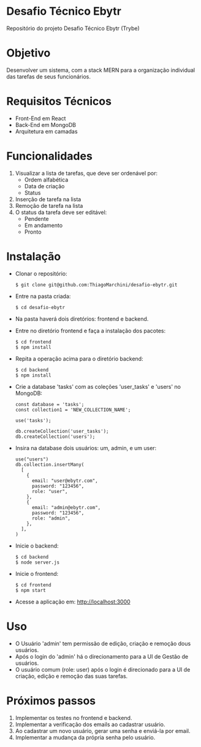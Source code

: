 # Desafio Técnico Ebytr
Repositório do projeto Desafio Técnico Ebytr (Trybe)

# Objetivo
Desenvolver um sistema, com a stack MERN para a organização individual das tarefas de seus funcionários.

# Requisitos Técnicos
- Front-End em React
- Back-End em MongoDB
- Arquitetura em camadas

# Funcionalidades

1) Visualizar a lista de tarefas, que deve ser ordenável por:
     - Ordem alfabética
     - Data de criação
     - Status
2) Inserção de tarefa na lista
3) Remoção de tarefa na lista
4) O status da tarefa deve ser editável:
     - Pendente
     - Em andamento
     - Pronto

# Instalação
- Clonar o repositório: 
  ```
  $ git clone git@github.com:ThiagoMarchini/desafio-ebytr.git
  ```
- Entre na pasta criada:
  ```
  $ cd desafio-ebytr
  ```
- Na pasta haverá dois diretórios: frontend e backend.
- Entre no diretório frontend e faça a instalação dos pacotes:
  ```
  $ cd frontend
  $ npm install
  ```
- Repita a operação acima para o diretório backend:
  ```
  $ cd backend 
  $ npm install
  ```
- Crie a database 'tasks' com as coleções 'user_tasks' e 'users' no MongoDB:
  ```
  const database = 'tasks';
  const collection1 = 'NEW_COLLECTION_NAME';

  use('tasks');

  db.createCollection('user_tasks');
  db.createCollection('users');
  ```
- Insira na database dois usuários: um, admin, e um user:
  ```
  use("users")
  db.collection.insertMany(
    [ 
      {
        email: "user@ebytr.com",
        password: "123456",
        role: "user",
      },
      {
        email: "admin@ebytr.com",
        password: "123456",
        role: "admin",
      },
    ],
  )
  ```
- Inicie o backend:
  ```
  $ cd backend
  $ node server.js
  ```
- Inicie o frontend:
  ```
  $ cd frontend
  $ npm start
  ```

- Acesse a aplicação em: [http://localhost:3000](http://localhost:3000)

# Uso
- O Usuário 'admin' tem permissão de edição, criação e remoção dous usuários.
- Após o login do 'admin' há o direcionamento para a UI de Gestão de usuários.
- O usuário comum (role: user) após o login é direcionado para a UI de criação, edição e remoção das suas tarefas.

# Próximos passos
1) Implementar os testes no frontend e backend.
2) Implementar a verificação dos emails ao cadastrar usuário.
3) Ao cadastrar um novo usuário, gerar uma senha e enviá-la por email.
3) Implementar a mudança da própria senha pelo usuário.